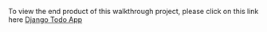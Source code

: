 To view the end product of this walkthrough project, please click on this link here <a href="https://grant-django-todo-app.herokuapp.com/" target="_blank">Django Todo App</a>